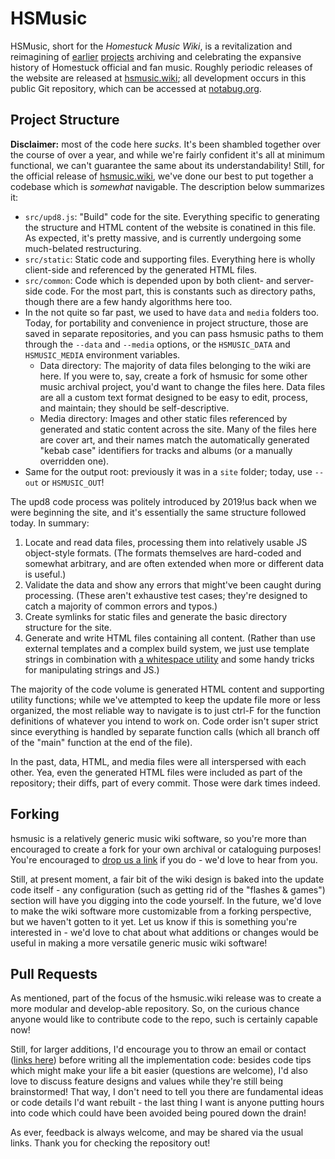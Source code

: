 # HSMusic

HSMusic, short for the *Homestuck Music Wiki*, is a revitalization and reimagining of [earlier][fandom] [projects][nsnd] archiving and celebrating the expansive history of Homestuck official and fan music. Roughly periodic releases of the website are released at [hsmusic.wiki][hsmusic]; all development occurs in this public Git repository, which can be accessed at [notabug.org][notabug].

## Project Structure

**Disclaimer:** most of the code here *sucks*. It's been shambled together over the course of over a year, and while we're fairly confident it's all at minimum functional, we can't guarantee the same about its understandability! Still, for the official release of [hsmusic.wiki][hsmusic], we've done our best to put together a codebase which is *somewhat* navigable. The description below summarizes it:

* `src/upd8.js`: "Build" code for the site. Everything specific to generating the structure and HTML content of the website is conatined in this file. As expected, it's pretty massive, and is currently undergoing some much-belated restructuring.
* `src/static`: Static code and supporting files. Everything here is wholly client-side and referenced by the generated HTML files.
* `src/common`: Code which is depended upon by both client- and server-side code. For the most part, this is constants such as directory paths, though there are a few handy algorithms here too.
* In the not quite so far past, we used to have `data` and `media` folders too. Today, for portability and convenience in project structure, those are saved in separate repositories, and you can pass hsmusic paths to them through the `--data` and `--media` options, or the `HSMUSIC_DATA` and `HSMUSIC_MEDIA` environment variables.
  * Data directory: The majority of data files belonging to the wiki are here. If you were to, say, create a fork of hsmusic for some other music archival project, you'd want to change the files here. Data files are all a custom text format designed to be easy to edit, process, and maintain; they should be self-descriptive.
  * Media directory: Images and other static files referenced by generated and static content across the site. Many of the files here are cover art, and their names match the automatically generated "kebab case" identifiers for tracks and albums (or a manually overridden one).
* Same for the output root: previously it was in a `site` folder; today, use `--out` or `HSMUSIC_OUT`!

The upd8 code process was politely introduced by 2019!us back when we were beginning the site, and it's essentially the same structure followed today. In summary:

1. Locate and read data files, processing them into relatively usable JS object-style formats. (The formats themselves are hard-coded and somewhat arbitrary, and are often extended when more or different data is useful.)
2. Validate the data and show any errors that might've been caught during processing. (These aren't exhaustive test cases; they're designed to catch a majority of common errors and typos.)
3. Create symlinks for static files and generate the basic directory structure for the site.
4. Generate and write HTML files containing all content. (Rather than use external templates and a complex build system, we just use template strings in combination with [a whitespace utility][fixws] and some handy tricks for manipulating strings and JS.)

The majority of the code volume is generated HTML content and supporting utility functions; while we've attempted to keep the update file more or less organized, the most reliable way to navigate is to just ctrl-F for the function definitions of whatever you intend to work on. Code order isn't super strict since everything is handled by separate function calls (which all branch off of the "main" function at the end of the file).

In the past, data, HTML, and media files were all interspersed with each other. Yea, even the generated HTML files were included as part of the repository; their diffs, part of every commit. Those were dark times indeed.

## Forking

hsmusic is a relatively generic music wiki software, so you're more than encouraged to create a fork for your own archival or cataloguing purposes! You're encouraged to [drop us a link][feedback] if you do - we'd love to hear from you.

Still, at present moment, a fair bit of the wiki design is baked into the update code itself - any configuration (such as getting rid of the "flashes & games") section will have you digging into the code yourself. In the future, we'd love to make the wiki software more customizable from a forking perspective, but we haven't gotten to it yet. Let us know if this is something you're interested in - we'd love to chat about what additions or changes would be useful in making a more versatile generic music wiki software!

## Pull Requests

As mentioned, part of the focus of the hsmusic.wiki release was to create a more modular and develop-able repository. So, on the curious chance anyone would like to contribute code to the repo, such is certainly capable now!

Still, for larger additions, I'd encourage you to throw an email or contact ([links here][feedback]) before writing all the implementation code: besides code tips which might make your life a bit easier (questions are welcome), I'd also love to discuss feature designs and values while they're still being brainstormed! That way, I don't need to tell you there are fundamental ideas or code details I'd want rebuilt - the last thing I want is anyone putting hours into code which could have been avoided being poured down the drain!

As ever, feedback is always welcome, and may be shared via the usual links. Thank you for checking the repository out!

  [fandom]: https://homestuck-and-mspa-music.fandom.com/wiki/Homestuck_and_MSPA_Music_Wiki
  [nsnd]: https://homestuck.net/music/references.html
  [hsmusic]: https://hsmusic.wiki
  [notabug]: https://notabug.org/hsmusic/hsmusic
  [fixws]: https://www.npmjs.com/package/fix-whitespace
  [feedback]: https://hsmusic.wiki/feedback/
